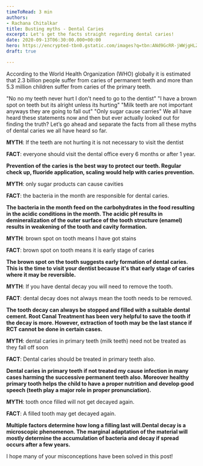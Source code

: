 ```yaml
---
timeToRead: 3 min
authors:
- Rachana Chitalkar
title: Busting myths - Dental Caries
excerpt: Let's get the facts straight regarding dental caries!
date: 2020-09-13T06:30:00.000+00:00
hero: https://encrypted-tbn0.gstatic.com/images?q=tbn:ANd9GcRR-jWWjgHLZLcdVigohzrRMPo7RfFmFPuVbQ&usqp=CAU
draft: true

---
```

According to the World Health Organization (WHO) globally it is estimated that 2.3 billion people suffer from caries of permanent teeth and more than 5.3 million children suffer from caries of the primary teeth.

"No no my teeth never hurt I don't need to go to the dentist"
"I have a brown spot on teeth but its alright unless its hurting"
"Milk teeth are not important anyways they are going to fall out"
"Only sugar cause carries"
We all have heard these statements now and then but ever actually looked out for finding the truth? Let’s go ahead and separate the facts from all these myths of dental caries we all have heard so far.

**MYTH**: If the teeth are not hurting it is not necessary to visit the dentist

**FACT**: everyone should visit the dental office every 6 months or after 1 year.

**Prevention of the caries is the best way to protect our teeth. Regular check up, fluoride application, scaling would help with caries prevention.**

**MYTH**: only sugar products can cause cavities

**FACT**: the bacteria in the month are responsible for dental caries.

**The bacteria in the month feed on the carbohydrates in the food resulting in the acidic conditions in the month. The acidic pH results in demineralization of the outer surface of the tooth structure (enamel) results in weakening of the tooth and cavity formation.**

**MYTH**: brown spot on tooth means I have got stains

**FACT**: brown spot on tooth means it is early stage of caries

**The brown spot on the tooth suggests early formation of dental caries. This is the time to visit your dentist because it's that early stage of caries where it may be reversible.**

**MYTH**: If you have dental decay you will need to remove the tooth.

**FACT**: dental decay does not always mean the tooth needs to be removed.

**The tooth decay can always be stopped and filled with a suitable dental cement. Root Canal Treatment has been very helpful to save the tooth if the decay is more. However, extraction of tooth may be the last stance if RCT cannot be done in certain cases.**

**MYTH**: dental caries in primary teeth (milk teeth) need not be treated as they fall off soon

**FACT**: Dental caries should be treated in primary teeth also.

**Dental caries in primary teeth if not treated my cause infection in many cases harming the successive permanent teeth also. Moreover healthy primary tooth helps the child to have a proper nutrition and develop good speech (teeth play a major role in proper pronunciation).**

**MYTH**: tooth once filled will not get decayed again.

**FACT**: A filled tooth may get decayed again.

**Multiple factors determine how long a filling last will.Dental decay is a microscopic phenomenon. The marginal adaptation of the material will mostly determine the accumulation of bacteria and decay if spread occurs after a few years.**

I hope many of your misconceptions have been solved in this post!